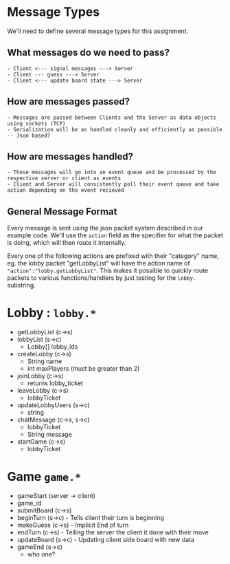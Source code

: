 # Message Types

We'll need to define several message types for this assignment.

## What messages do we need to pass?
    - Client <--- signal messages ---> Server
    - Client --- guess ---> Server
    - Client <--- update board state ---> Server

## How are messages passed?
    - Messages are passed between Clients and the Server as data objects using sockets (TCP)
    - Serialization will be as handled cleanly and efficiently as possible
    -- Json based?

## How are messages handled?
    - These messages will go into an event queue and be processed by the respective server or client as events
    - Client and Server will consistently poll their event queue and take action depending on the event recieved

## General Message Format

Every message is sent using the json packet system described in our example code.
We'll use the `action` field as the specifier for what the packet is doing, which will then
route it internally. 

Every one of the following actions are prefixed with their "category" name, eg. the lobby packet "getLobbyList" will have the action name of `"action":"lobby.getLobbyList"`. This makes it possible to quickly route packets to various functions/handlers by just testing for the `lobby.` substring.

# Lobby : `lobby.*`
 - getLobbyList (c->s)
 - lobbyList (s->c)
    - Lobby[] lobby_ids
 - createLobby (c->s)
   - String name
   - int maxPlayers (must be greater than 2)
 - joinLobby (c->s)
    - returns lobby_ticket
 - leaveLobby (c->s)
    - lobbyTicket
 - updateLobbyUsers (s->c)
   -  string 
 - chatMessage (c->s, s->c)
    - lobbyTicket
    - String message
 - startGame (c->s)
    - lobbyTicket

# Game `game.*`
 - gameStart (server -> client)
  - game_id
 - submitBoard (c->s)
 - beginTurn (s->c) - Tells client their turn is beginning
 - makeGuess (c->s)  - Implicit End of turn
 - endTurn (c->s) - Telling the server the client it done with their move
 - updateBoard (s->c) - Updating client side board with new data
 - gameEnd (s->c)
    - who one?
